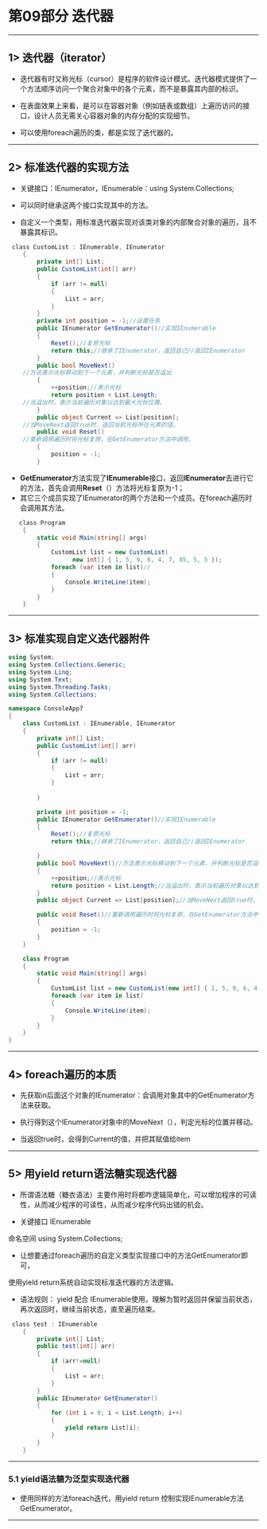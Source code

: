 # 第09部分 迭代器

---

## 1> 迭代器（iterator）

- 迭代器有时又称光标（cursor）是程序的软件设计模式。迭代器模式提供了一个方法顺序访问一个聚合对象中的各个元素，而不是暴露其内部的标识。

- 在表面效果上来看，是可以在容器对象（例如链表或数组）上遍历访问的接口，设计人员无需关心容器对象的内存分配的实现细节。

- 可以使用foreach遍历的类，都是实现了迭代器的。

---

## 2> 标准迭代器的实现方法

- 关键接口：IEnumerator，IEnumerable：using System.Collections;

- 可以同时继承这两个接口实现其中的方法。

- 自定义一个类型，用标准迭代器实现对该类对象的内部聚合对象的遍历，且不暴露其标识。

```csharp
 class CustomList : IEnumerable, IEnumerator
    {
        private int[] List;
        public CustomList(int[] arr)
        {
            if (arr != null)
            {
                List = arr;
            }
        }
        private int position = -1;//设置任务
        public IEnumerator GetEnumerator()//实现IEnumerable
        {
            Reset();//复原光标
            return this;//继承了IEnumerator，返回自己//返回IEnumerator
        }
        public bool MoveNext()
    //方法表示光标移动到下一个元素，并判断光标是否溢出
        {
            ++position;//表示光标
            return position < List.Length;
    //当溢出时，表示当前遍历对象以达到最大光标位置。
        }
        public object Current => List[position];
    //当MoveNext返回true时，返回当前光标所在元素的值。
        public void Reset()
    //重新调用遍历时将光标复原，在GetEnumerator方法中调用。
        {
            position = -1;
        }
```

- **GetEnumerator**方法实现了**IEnumerable**接口，返回**IEnumerator**去进行它的方法，首先会调用**Reset**（）方法将光标复原为-1；
- 其它三个成员实现了IEnumerator的两个方法和一个成员。在foreach遍历时会调用其方法。

```csharp
   class Program
    {
        static void Main(string[] args)
        {
            CustomList list = new CustomList(
                  new int[] { 1, 5, 9, 6, 4, 7, 85, 5, 5 });
            foreach (var item in list)//
            {
                Console.WriteLine(item); 
            }
        }
    }
```

---

## 3> 标准实现自定义迭代器附件

```csharp
using System;
using System.Collections.Generic;
using System.Linq;
using System.Text;
using System.Threading.Tasks;
using System.Collections;

namespace ConsoleApp7
{
    class CustomList : IEnumerable, IEnumerator
    {
        private int[] List;
        public CustomList(int[] arr)
        {
            if (arr != null)
            {
                List = arr;
            }
           
        }

        private int position = -1;
        public IEnumerator GetEnumerator()//实现IEnumerable
        {
            Reset();//复原光标
            return this;//继承了IEnumerator，返回自己//返回IEnumerator

        }
        public bool MoveNext()//方法表示光标移动到下一个元素，并判断光标是否溢出
        {
            ++position;//表示光标
            return position < List.Length;//当溢出时，表示当前遍历对象以达到最大光标位置。
        }
        public object Current => List[position];//当MoveNext返回true时，返回当前光标所在元素的值。

        public void Reset()//重新调用遍历时将光标复原，在GetEnumerator方法中调用。
        {
            position = -1;
        }
    }

    class Program
    {
        static void Main(string[] args)
        {
            CustomList list = new CustomList(new int[] { 1, 5, 9, 6, 4, 7, 85, 5, 5 });
            foreach (var item in list)
            {
                Console.WriteLine(item); 
            }
        }
    }
}

```

---

## 4> foreach遍历的本质

- 先获取in后面这个对象的IEnumerator：会调用对象其中的GetEnumerator方法来获取。

- 执行得到这个IEnumerator对象中的MoveNext（），判定光标的位置并移动。

- 当返回true时，会得到Current的值，并把其赋值给item

---

## 5> 用yield return语法糖实现迭代器

- 所谓语法糖（糖衣语法）主要作用时将都咋逻辑简单化，可以增加程序的可读性，从而减少程序的可读性，从而减少程序代码出错的机会。

- 关键接口 IEnumerable

命名空间 using System.Collections;

- 让想要通过foreach遍历的自定义类型实现接口中的方法GetEnumerator即可，

使用yield return系统自动实现标准迭代器的方法逻辑。

- 语法规则： yield 配合 IEnumerable使用，理解为暂时返回并保留当前状态，再次返回时，继续当前状态，直至遍历结束。

```csharp
 class test : IEnumerable
    {
        private int[] List;
        public test(int[] arr)
        {
            if (arr!=null)
            {
                List = arr;
            }
        }
        public IEnumerator GetEnumerator()
        {
            for (int i = 0; i < List.Length; i++)
            {
                yield return List[i];
            }
        }
    }
```

---

### 5.1 yield语法糖为泛型实现迭代器

- 使用同样的方法foreach迭代，用yield return 控制实现IEnumerable方法GetEnumerator。

---
